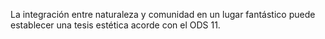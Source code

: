 La integración entre naturaleza y comunidad en un lugar fantástico puede establecer una tesis estética acorde con el ODS 11.